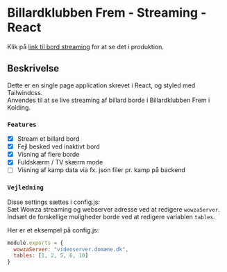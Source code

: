 # Billardklubben Frem - Streaming - React
Klik på [link til bord streaming](https://bk-frem.dk/streaming) for at se det i produktion.

## Beskrivelse
Dette er en single page application skrevet i React, og styled med Tailwindcss.\
Anvendes til at se live streaming af billard borde i Billardklubben Frem i Kolding.

### `Features`
- [x] Stream et billard bord
- [x] Fejl besked ved inaktivt bord
- [x] Visning af flere borde
- [x] Fuldskærm / TV skærm mode
- [ ] Visning af kamp data via fx. json filer pr. kamp på backend

### `Vejledning`
Disse settings sættes i config.js:\
Sæt Wowza streaming og webserver adresse ved at redigere `wowzaServer`.\
Indsæt de forskellige muligheder borde ved at redigere variablen `tables`.

Her er et eksempel på config.js:
```javascript
module.exports = {
  wowzaServer: "videoserver.domæne.dk",
  tables: [1, 2, 5, 6, 10]
}
```